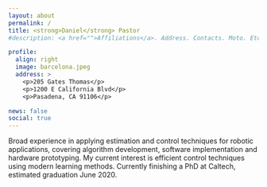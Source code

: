 ```yaml
---
layout: about
permalink: /
title: <strong>Daniel</strong> Pastor
#description: <a href="">Affiliations</a>. Address. Contacts. Moto. Etc.

profile:
  align: right
  image: barcelona.jpeg
  address: >
    <p>205 Gates Thomas</p>
    <p>1200 E California Blvd</p>
    <p>Pasadena, CA 91106</p>

news: false
social: true
---
```


Broad experience in applying estimation and control techniques for robotic applications, covering algorithm development, software implementation and hardware prototyping. My current interest is efficient control techniques using modern learning methods. Currently finishing a PhD at Caltech, estimated graduation June 2020.